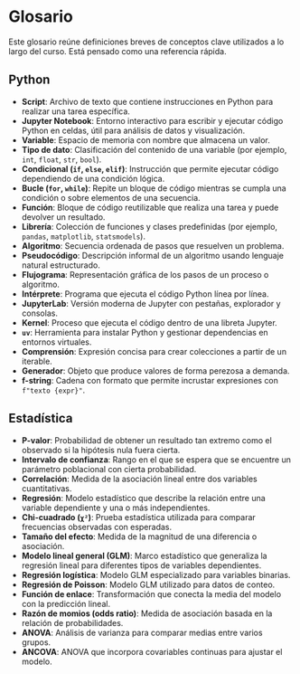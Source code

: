# Glosario

Este glosario reúne definiciones breves de conceptos clave utilizados a lo largo del curso. Está pensado como una referencia rápida.

## Python

- **Script**: Archivo de texto que contiene instrucciones en Python para realizar una tarea específica.
- **Jupyter Notebook**: Entorno interactivo para escribir y ejecutar código Python en celdas, útil para análisis de datos y visualización.
- **Variable**: Espacio de memoria con nombre que almacena un valor.
- **Tipo de dato**: Clasificación del contenido de una variable (por ejemplo, `int`, `float`, `str`, `bool`).
- **Condicional (`if`, `else`, `elif`)**: Instrucción que permite ejecutar código dependiendo de una condición lógica.
- **Bucle (`for`, `while`)**: Repite un bloque de código mientras se cumpla una condición o sobre elementos de una secuencia.
- **Función**: Bloque de código reutilizable que realiza una tarea y puede devolver un resultado.
- **Librería**: Colección de funciones y clases predefinidas (por ejemplo, `pandas`, `matplotlib`, `statsmodels`).
- **Algoritmo**: Secuencia ordenada de pasos que resuelven un problema.
- **Pseudocódigo**: Descripción informal de un algoritmo usando lenguaje natural estructurado.
- **Flujograma**: Representación gráfica de los pasos de un proceso o algoritmo.
- **Intérprete**: Programa que ejecuta el código Python línea por línea.
- **JupyterLab**: Versión moderna de Jupyter con pestañas, explorador y consolas.
- **Kernel**: Proceso que ejecuta el código dentro de una libreta Jupyter.
- **`uv`**: Herramienta para instalar Python y gestionar dependencias en entornos virtuales.
- **Comprensión**: Expresión concisa para crear colecciones a partir de un iterable.
- **Generador**: Objeto que produce valores de forma perezosa a demanda.
- **f-string**: Cadena con formato que permite incrustar expresiones con `f"texto {expr}"`.

## Estadística

- **P-valor**: Probabilidad de obtener un resultado tan extremo como el observado si la hipótesis nula fuera cierta.
- **Intervalo de confianza**: Rango en el que se espera que se encuentre un parámetro poblacional con cierta probabilidad.
- **Correlación**: Medida de la asociación lineal entre dos variables cuantitativas.
- **Regresión**: Modelo estadístico que describe la relación entre una variable dependiente y una o más independientes.
- **Chi-cuadrado (`χ²`)**: Prueba estadística utilizada para comparar frecuencias observadas con esperadas.
- **Tamaño del efecto**: Medida de la magnitud de una diferencia o asociación.
- **Modelo lineal general (GLM)**: Marco estadístico que generaliza la regresión lineal para diferentes tipos de variables dependientes.
- **Regresión logística**: Modelo GLM especializado para variables binarias.
- **Regresión de Poisson**: Modelo GLM utilizado para datos de conteo.
- **Función de enlace**: Transformación que conecta la media del modelo con la predicción lineal.
- **Razón de momios (odds ratio)**: Medida de asociación basada en la relación de probabilidades.
- **ANOVA**: Análisis de varianza para comparar medias entre varios grupos.
- **ANCOVA**: ANOVA que incorpora covariables continuas para ajustar el modelo.
